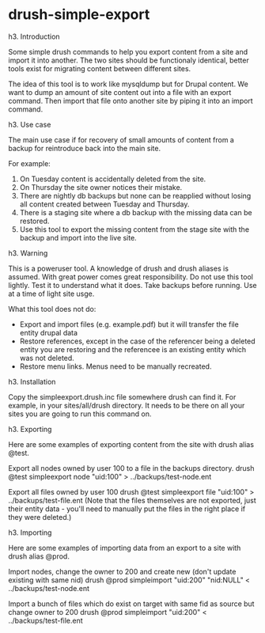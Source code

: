 drush-simple-export
===================

h3. Introduction

Some simple drush commands to help you export content from a site and import it into another.
The two sites should be functionaly identical, better tools exist for migrating content between different sites.

The idea of this tool is to work like mysqldump but for Drupal content. We want to dump an amount of site content
out into a file with an export command. Then import that file onto another site by piping it into an import command.

h3. Use case

The main use case if for recovery of small amounts of content from a backup for reintroduce back into the main site.

For example:

1. On Tuesday content is accidentally deleted from the site.
2. On Thursday the site owner notices their mistake.
3. There are nightly db backups but none can be reapplied without losing all content created between Tuesday and Thursday.
4. There is a staging site where a db backup with the missing data can be restored.
5. Use this tool to export the missing content from the stage site with the backup and import into the live site.

h3. Warning

This is a poweruser tool. A knowledge of drush and drush aliases is assumed. With great power comes great responsibility.
Do not use this tool lightly.  Test it to understand what it does. Take backups before running. Use at a time of light site usge.

What this tool does not do:

* Export and import files (e.g. example.pdf) but it will transfer the file entity drupal data
* Restore references, except in the case of the referencer being a deleted entity you are restoring and the referencee is an existing entity which was not deleted.
* Restore menu links. Menus need to be manually recreated.

h3. Installation

Copy the simpleexport.drush.inc file somewhere drush can find it. For example, in your sites/all/drush directory. It needs to be there
on all your sites you are going to run this command on.

h3. Exporting

Here are some examples of exporting content from the site with drush alias @test.

Export all nodes owned by user 100 to a file in the backups directory.
drush @test simpleexport node "uid:100" > ../backups/test-node.ent

Export all files owned by user 100
drush @test simpleexport file "uid:100" > ../backups/test-file.ent
(Note that the files themselves are not exported, just their entity data - you'll need to manually put the files in the right place if they were deleted.)

h3. Importing

Here are some examples of importing data from an export to a site with drush alias @prod.

Import nodes, change the owner to 200
and create new (don't update existing with same nid)
drush @prod simpleimport "uid:200" "nid:NULL" < ../backups/test-node.ent

Import a bunch of files which do exist on target with same fid as source
but change owner to 200
drush @prod simpleimport "uid:200" < ../backups/test-file.ent
